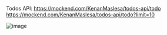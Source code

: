 Todos API:
https://mockend.com/KenanMaslesa/todos-api/todo
https://mockend.com/KenanMaslesa/todos-api/todo?limit=10


![image](https://user-images.githubusercontent.com/55869934/202867845-f7ff806f-00d5-4ae4-8072-f4301fe81934.png)
